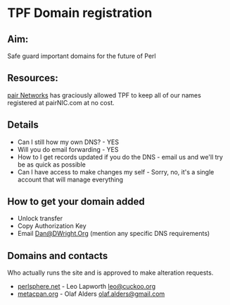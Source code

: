 TPF Domain registration
=======================

## Aim:

Safe guard important domains for the future of Perl

## Resources:

[pair Networks](http://www.pair.com/) has graciously allowed TPF to keep
all of our names registered at pairNIC.com at no cost.

## Details

 * Can I still how my own DNS? - YES
 * Will you do email forwarding - YES
 * How to I get records updated if you do the DNS - email us and we'll try be as quick as possible
 * Can I have access to make changes my self - Sorry, no, it's a single account that will manage everything

## How to get your domain added

 * Unlock transfer
 * Copy Authorization Key
 * Email Dan@DWright.Org (mention any specific DNS requirements)

## Domains and contacts

Who actually runs the site and is approved to make alteration requests.

 * [perlsphere.net](perlsphere.net) - Leo Lapworth leo@cuckoo.org
 * [metacpan.org](metacpan.org) - Olaf Alders olaf.alders@gmail.com

